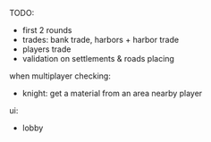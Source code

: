 TODO:

-   first 2 rounds
-   trades: bank trade, harbors + harbor trade
-   players trade
-   validation on settlements & roads placing

when multiplayer checking:

-   knight: get a material from an area nearby player

ui:

-   lobby
